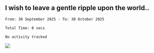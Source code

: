## I wish to leave a gentle ripple upon the world.. 

<!--START_SECTION:waka-->

```txt
From: 30 September 2025 - To: 30 October 2025

Total Time: 0 secs

No activity tracked
```

<!--END_SECTION:waka-->
![](https://komarev.com/ghpvc/?username=your-github-username&color=green&style=for-the-badge&abbreviated=true&base=160)
